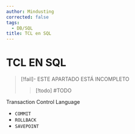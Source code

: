```yaml
---
author: Mindusting
corrected: false
tags:
  - DB/SQL
title: TCL en SQL
---
```


# TCL EN SQL

> [!fail]- ESTE APARTADO ESTÁ INCOMPLETO
> > [!todo] #TODO

Transaction Control Language

- `COMMIT`
- `ROLLBACK`
- `SAVEPOINT`

